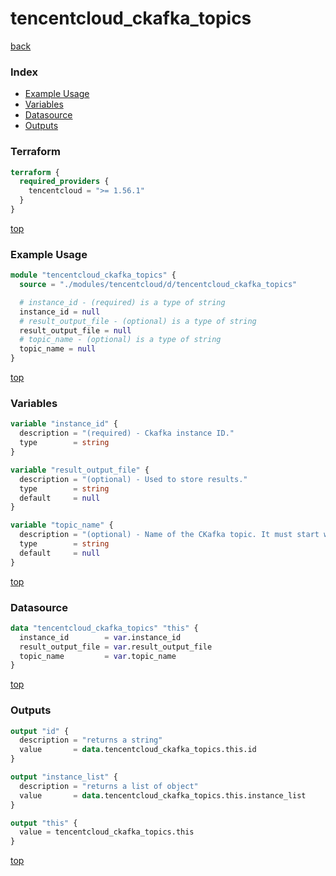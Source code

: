 # tencentcloud_ckafka_topics

[back](../tencentcloud.md)

### Index

- [Example Usage](#example-usage)
- [Variables](#variables)
- [Datasource](#datasource)
- [Outputs](#outputs)

### Terraform

```terraform
terraform {
  required_providers {
    tencentcloud = ">= 1.56.1"
  }
}
```

[top](#index)

### Example Usage

```terraform
module "tencentcloud_ckafka_topics" {
  source = "./modules/tencentcloud/d/tencentcloud_ckafka_topics"

  # instance_id - (required) is a type of string
  instance_id = null
  # result_output_file - (optional) is a type of string
  result_output_file = null
  # topic_name - (optional) is a type of string
  topic_name = null
}
```

[top](#index)

### Variables

```terraform
variable "instance_id" {
  description = "(required) - Ckafka instance ID."
  type        = string
}

variable "result_output_file" {
  description = "(optional) - Used to store results."
  type        = string
  default     = null
}

variable "topic_name" {
  description = "(optional) - Name of the CKafka topic. It must start with a letter, the rest can contain letters, numbers and dashes(-). The length range is from 1 to 64."
  type        = string
  default     = null
}
```

[top](#index)

### Datasource

```terraform
data "tencentcloud_ckafka_topics" "this" {
  instance_id        = var.instance_id
  result_output_file = var.result_output_file
  topic_name         = var.topic_name
}
```

[top](#index)

### Outputs

```terraform
output "id" {
  description = "returns a string"
  value       = data.tencentcloud_ckafka_topics.this.id
}

output "instance_list" {
  description = "returns a list of object"
  value       = data.tencentcloud_ckafka_topics.this.instance_list
}

output "this" {
  value = tencentcloud_ckafka_topics.this
}
```

[top](#index)